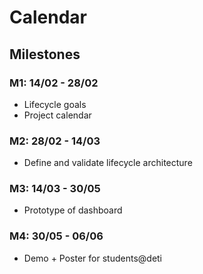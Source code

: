 # Calendar

## Milestones
### M1: 14/02 - 28/02
- Lifecycle goals
- Project calendar

### M2: 28/02 - 14/03
- Define and validate lifecycle architecture

### M3: 14/03 - 30/05
- Prototype of dashboard

### M4: 30/05 - 06/06
- Demo + Poster for students@deti
